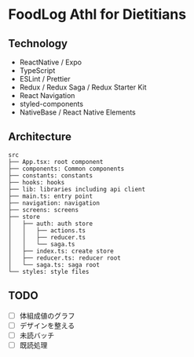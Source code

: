 # FoodLog Athl for Dietitians

## Technology

* ReactNative / Expo
* TypeScript
* ESLint / Prettier
* Redux / Redux Saga / Redux Starter Kit
* React Navigation
* styled-components
* NativeBase / React Native Elements

## Architecture

```
src
├── App.tsx: root component
├── components: Common components
├── constants: constants
├── hooks: hooks
├── lib: libraries including api client
├── main.ts: entry point
├── navigation: navigation
├── screens: screens
├── store
│   ├── auth: auth store
│   │   ├── actions.ts
│   │   ├── reducer.ts
│   │   └── saga.ts
│   ├── index.ts: create store
│   ├── reducer.ts: reducer root
│   └── saga.ts: saga root
└── styles: style files
```

## TODO

- [ ] 体組成値のグラフ
- [ ] デザインを整える
- [ ] 未読バッチ
- [ ] 既読処理
